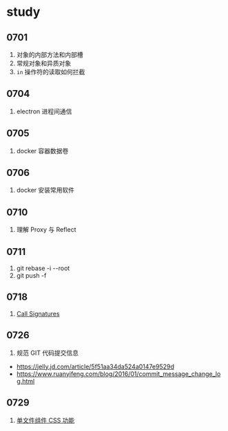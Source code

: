 # study

## 0701

1. 对象的内部方法和内部槽
2. 常规对象和异质对象
3. `in` 操作符的读取如何拦截

## 0704

1. electron 进程间通信

## 0705

1. docker 容器数据卷

## 0706

1. docker 安装常用软件

## 0710

1. 理解 Proxy 与 Reflect

## 0711

1. git rebase -i --root
2. git push -f

## 0718

1. [Call Signatures](https://www.typescriptlang.org/docs/handbook/2/functions.html#call-signatures)

## 0726

1. 规范 GIT 代码提交信息

  - https://jelly.jd.com/article/5f51aa34da524a0147e9529d
  - https://www.ruanyifeng.com/blog/2016/01/commit_message_change_log.html

## 0729
 1. [单文件组件 CSS 功能](https://staging-cn.vuejs.org/api/sfc-css-features.html)
